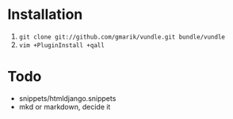# Installation

1. `git clone git://github.com/gmarik/vundle.git bundle/vundle`
2. `vim +PluginInstall +qall`

# Todo
- snippets/htmldjango.snippets
- mkd or markdown, decide it
